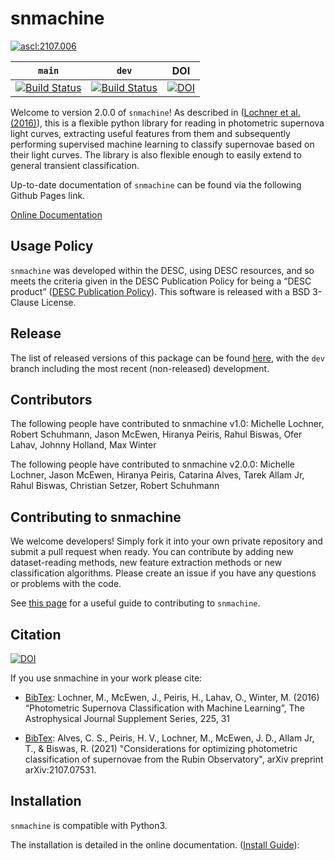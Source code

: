 # snmachine

<a href="https://ascl.net/2107.006"><img src="https://img.shields.io/badge/ascl-2107.006-blue.svg?colorB=262255" alt="ascl:2107.006" /></a>

| `main`  | `dev` | DOI |
| ------------- | ------------- | ------------- |
| [![Build Status](https://dev.azure.com/zcicg57/snmachine/_apis/build/status/LSSTDESC.snmachine?branchName=master)](https://dev.azure.com/zcicg57/snmachine/_build/latest?definitionId=3&branchName=main) | [![Build Status](https://dev.azure.com/zcicg57/snmachine/_apis/build/status/LSSTDESC.snmachine?branchName=dev)](https://dev.azure.com/zcicg57/snmachine/_build/latest?definitionId=3&branchName=dev) | [![DOI](https://zenodo.org/badge/63328700.svg)](https://zenodo.org/badge/latestdoi/63328700) |

Welcome to version 2.0.0 of `snmachine`! As described in ([Lochner et al. (2016)](https://arxiv.org/abs/1603.00882)), this is a flexible python library for reading in photometric supernova light curves, extracting useful features from them and subsequently performing supervised machine learning to classify supernovae based on their light curves. The library is also flexible enough to easily extend to general transient classification.

Up-to-date documentation of `snmachine` can be found via the following Github Pages link.

[Online Documentation](https://lsstdesc.github.io/snmachine/)

## Usage Policy

`snmachine` was developed within the DESC, using DESC resources, and so meets the criteria given in the DESC Publication Policy for being a “DESC product” ([DESC Publication Policy](http://lsstdesc.org/sites/default/files/LSST_DESC_Publication_Policy.pdf)). This software is released with a BSD 3-Clause License.

## Release

The list of released versions of this package can be found [here](https://github.com/LSSTDESC/snmachine/releases), with the `dev` branch including the most recent (non-released) development.

## Contributors

The following people have contributed to snmachine v1.0:
Michelle Lochner, Robert Schuhmann, Jason McEwen, Hiranya Peiris, Rahul Biswas, Ofer Lahav, Johnny Holland, Max Winter

The following people have contributed to snmachine v2.0.0:
Michelle Lochner, Jason McEwen, Hiranya Peiris, Catarina Alves, Tarek Allam Jr, Rahul Biswas, Christian Setzer, Robert Schuhmann

## Contributing to snmachine

We welcome developers! Simply fork it into your own private repository and submit a pull request when ready. You can contribute by adding new dataset-reading methods, new feature extraction methods or new classification algorithms. Please create an issue if you have any questions or problems with the code.

See [this page](https://github.com/LSSTDESC/snmachine/blob/dev/CONTRIBUTING.md) for a useful guide to contributing to `snmachine`.

## Citation

[![DOI](https://zenodo.org/badge/63328700.svg)](https://zenodo.org/badge/latestdoi/63328700)

If you use snmachine in your work please cite:

- [BibTex](http://adsabs.harvard.edu/cgi-bin/nph-bib_query?bibcode=2016ApJS..225...31L&data_type=BIBTEX&db_key=AST&nocookieset=1):
Lochner, M., McEwen, J., Peiris, H., Lahav, O., Winter, M. (2016) “Photometric Supernova Classification with Machine Learning”, The Astrophysical Journal Supplement Series, 225, 31

- [BibTex](https://ui.adsabs.harvard.edu/abs/2021arXiv210707531A/abstract): Alves, C. S., Peiris, H. V., Lochner, M., McEwen, J. D., Allam Jr, T., & Biswas, R. (2021) "Considerations for optimizing photometric classification of supernovae from the Rubin Observatory", arXiv preprint arXiv:2107.07531.

## Installation

`snmachine` is compatible with Python3.

The installation is detailed in the online documentation. ([Install Guide](https://lsstdesc.github.io/snmachine/install.html)):
